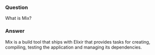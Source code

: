 ### Question
What is Mix?


### Answer
Mix is a build tool that ships with Elixir that provides tasks for
creating, compiling, testing the application and managing its
dependencies.


